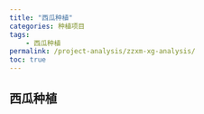 ```yaml
---
title: "西瓜种植"
categories: 种植项目
tags:
    - 西瓜种植
permalink: /project-analysis/zzxm-xg-analysis/
toc: true
---
```


## 西瓜种植






